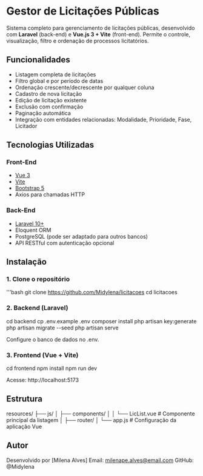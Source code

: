 # Gestor de Licitações Públicas

Sistema completo para gerenciamento de licitações públicas, desenvolvido com **Laravel** (back-end) e **Vue.js 3 + Vite** (front-end). Permite o controle, visualização, filtro e ordenação de processos licitatórios.

## Funcionalidades

-   Listagem completa de licitações
-   Filtro global e por período de datas
-   Ordenação crescente/decrescente por qualquer coluna
-   Cadastro de nova licitação
-   Edição de licitação existente
-   Exclusão com confirmação
-   Paginação automática
-   Integração com entidades relacionadas: Modalidade, Prioridade, Fase, Licitador

## Tecnologias Utilizadas

### Front-End

-   [Vue 3](https://vuejs.org/)
-   [Vite](https://vitejs.dev/)
-   [Bootstrap 5](https://getbootstrap.com/)
-   Axios para chamadas HTTP

### Back-End

-   [Laravel 10+](https://laravel.com/)
-   Eloquent ORM
-   PostgreSQL (pode ser adaptado para outros bancos)
-   API RESTful com autenticação opcional

## Instalação

### 1. Clone o repositório

'''bash
git clone https://github.com/Midylena/licitacoes
cd licitacoes

### 2. Backend (Laravel)

cd backend
cp .env.example .env
composer install
php artisan key:generate
php artisan migrate --seed
php artisan serve

Configure o banco de dados no .env.

### 3. Frontend (Vue + Vite)

cd frontend
npm install
npm run dev

Acesse: http://localhost:5173

## Estrutura

resources/
├── js/
│ ├── components/
│ │ └── LicList.vue # Componente principal da listagem
│ ├── router/
│ └── app.js # Configuração da aplicação Vue

## Autor

Desenvolvido por [Milena Alves]
Email: milenape.alves@email.com
GitHub: @Midylena
